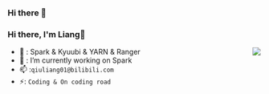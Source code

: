### Hi there 👋

### Hi there, I'm Liang👋

<img align="right" src="https://github-readme-stats.vercel.app/api?username=qiuliang988&show_icons=true&icon_color=CE1D2D&text_color=718096&bg_color=ffffff&hide_title=true" />


- 🔭 : Spark & Kyuubi & YARN & Ranger
- 🤔 : I’m currently working on Spark
- 📫 :`qiuliang01@bilibili.com`
- ⚡: `Coding & On coding road`
<!--
**qiuliang988/qiuliang988** is a ✨ _special_ ✨ repository because its `README.md` (this file) appears on your GitHub profile.

Here are some ideas to get you started:

- 🔭 I’m currently working on ...
- 🌱 I’m currently learning ...
- 👯 I’m looking to collaborate on ...
- 🤔 I’m looking for help with ...
- 💬 Ask me about ...
- 📫 How to reach me: ...
- 😄 Pronouns: ...
- ⚡ Fun fact: ...
-->
